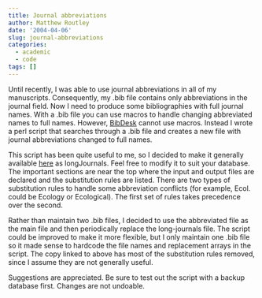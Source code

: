 ```yaml
---
title: Journal abbreviations
author: Matthew Routley
date: '2004-04-06'
slug: journal-abbreviations
categories:
  - academic
  - code
tags: []
---
```


Until recently, I was able to use journal abbreviations in all of my manuscripts. Consequently, my .bib file contains only abbreviations in the journal field. Now I need to produce some bibliographies with full journal names. With a .bib file you can use macros to handle changing abbreviated names to full names. However, <a href="http://bibdesk.sourceforge.net">BibDesk</a> cannot use macros. Instead I wrote a perl script that searches through a .bib file and creates a new file with journal abbreviations changed to full names.

This script has been quite useful to me, so I decided to make it generally available <a href="http://s3.amazonaws.com/mroutley_public/longJournals">here</a> as longJournals. Feel free to modify it to suit your database. The important sections are near the top where the input and output files are declared and the substitution rules are listed. There are two types of substitution rules to handle some abbreviation conflicts (for example, Ecol. could be Ecology or Ecological). The first set of rules takes precedence over the second.

Rather than maintain two .bib files, I decided to use the abbreviated file as the main file and then periodically replace the long-journals file. The script could be improved to make it more flexible, but I only maintain one .bib file so it made sense to hardcode the file names and replacement arrays in the script. The copy linked to above has most of the substitution rules removed, since I assume they are not generally useful.

Suggestions are appreciated. Be sure to test out the script with a backup database first. Changes are not undoable.